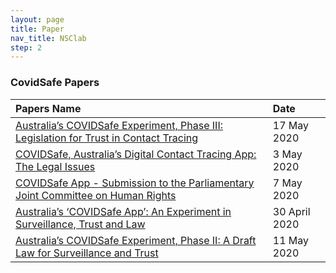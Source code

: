 ```yaml
---
layout: page
title: Paper
nav_title: NSClab
step: 2
---
```


### CovidSafe Papers

| Papers Name | Date |
| :---- | :----|
| <a href="https://papers.ssrn.com/sol3/papers.cfm?abstract_id=3601730"> Australia’s COVIDSafe Experiment, Phase III: Legislation for Trust in Contact Tracing</a>| 17 May 2020 |
| <a href="https://papers.ssrn.com/sol3/papers.cfm?abstract_id=3591622"> COVIDSafe, Australia’s Digital Contact Tracing App: The Legal Issues</a>| 3 May 2020 |
| <a href="https://papers.ssrn.com/sol3/papers.cfm?abstract_id=3595109"> COVIDSafe App - Submission to the Parliamentary Joint Committee on Human Rights</a>| 7 May 2020 |
| <a href="https://papers.ssrn.com/sol3/papers.cfm?abstract_id=3589317"> Australia’s ‘COVIDSafe App’: An Experiment in Surveillance, Trust and Law</a>| 30 April 2020 |
| <a href="https://papers.ssrn.com/sol3/papers.cfm?abstract_id=3595947"> Australia’s COVIDSafe Experiment, Phase II: A Draft Law for Surveillance and Trust</a>| 11 May 2020 |


